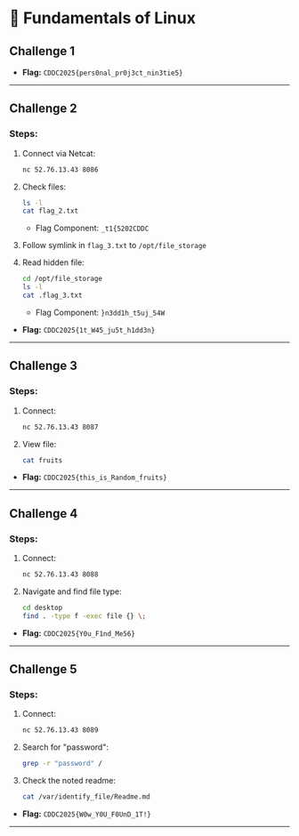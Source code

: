 # 🐧 Fundamentals of Linux

## Challenge 1

* **Flag:** `CDDC2025{pers0nal_pr0j3ct_nin3tie5}`

---

## Challenge 2

### Steps:

1. Connect via Netcat:

   ```bash
   nc 52.76.13.43 8086
   ```

2. Check files:

   ```bash
   ls -l
   cat flag_2.txt
   ```

   * Flag Component: `_t1{5202CDDC`

3. Follow symlink in `flag_3.txt` to `/opt/file_storage`

4. Read hidden file:

   ```bash
   cd /opt/file_storage
   ls -l
   cat .flag_3.txt
   ```

   * Flag Component: `}n3dd1h_t5uj_54W`

* **Flag:** `CDDC2025{1t_W45_ju5t_h1dd3n}`

---

## Challenge 3

### Steps:

1. Connect:

   ```bash
   nc 52.76.13.43 8087
   ```
2. View file:

   ```bash
   cat fruits
   ```

* **Flag:** `CDDC2025{this_is_Random_fruits}`

---

## Challenge 4

### Steps:

1. Connect:

   ```bash
   nc 52.76.13.43 8088
   ```
2. Navigate and find file type:

   ```bash
   cd desktop
   find . -type f -exec file {} \;
   ```

* **Flag:** `CDDC2025{Y0u_F1nd_Me56}`

---

## Challenge 5

### Steps:

1. Connect:

   ```bash
   nc 52.76.13.43 8089
   ```
2. Search for "password":

   ```bash
   grep -r "password" /
   ```
3. Check the noted readme:

   ```bash
   cat /var/identify_file/Readme.md
   ```

* **Flag:** `CDDC2025{W0w_Y0U_F0UnD_1T!}`

---


